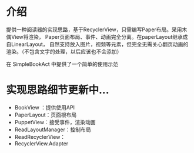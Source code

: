 # 介绍

提供一种阅读器的实现思路，基于RecyclerView，只需编写Paper布局。采用木偶View将渲染，
Paper页面布局、事件、动画完全分离。在paperLayout继承成自LinearLayout，
自然支持放入图片，视频等元素，但完全无需关心翻页动画的渲染。（不包含文字的处理，以后应该也不会添加）

在 SimpleBookAct 中提供了一个简单的使用示范

# 实现思路细节更新中...

* BookView ：提供使用API
* PaperLayout：页面根布局
* PuppetView：接受事件，渲染动画
* ReadLayoutManager：控制布局
* ReadRecyclerView：
* RecyclerView.Adapter